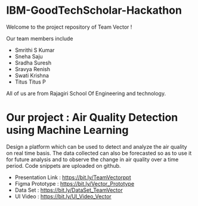 # IBM-GoodTechScholar-Hackathon
Welcome to the project repository of Team Vector !

Our team members include
- Smrithi S Kumar
- Sneha Saju
- Sradha Suresh
- Sravya Renish
- Swati Krishna
- Titus Titus P 

All of us are from Rajagiri School Of Engineering and technology.

# Our project : Air Quality Detection using Machine Learning

Design a platform which can be used to detect and analyze the air quality on real time basis. The data collected can also be forecasted so as to use it for future analysis and to observe the change in air quality over a time period.
Code snippets are uploaded on github.

  - Presentation Link : https://bit.ly/TeamVectorppt 
  - Figma Prototype : https://bit.ly/Vector_Prototype
  - Data Set : https://bit.ly/DataSet_TeamVector
  - UI Video : https://bit.ly/UI_Video_Vector
  
  



